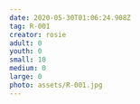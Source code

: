 ```yaml
---
date: 2020-05-30T01:06:24.908Z
tag: R-001
creator: rosie
adult: 0
youth: 0
small: 10
medium: 0
large: 0
photo: assets/R-001.jpg
---
```

